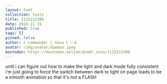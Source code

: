 ```yaml
---
layout: toot
collection: toots
title: 1115212300
date: 2024-11-15
published: true
tags: []
pinned: false
author: ⸸ commander ░ nova ⸸ :~$
avatar: /img/avatar/daemon.jpeg
mastodon: https://mastodon.online/@cmdr_nova/1115212300
---
```


until i can figure out how to make the light and dark mode fully consistent i'm just going to force the switch between dark to light on page loads to be a smooth animation so that it's not a FLASH
